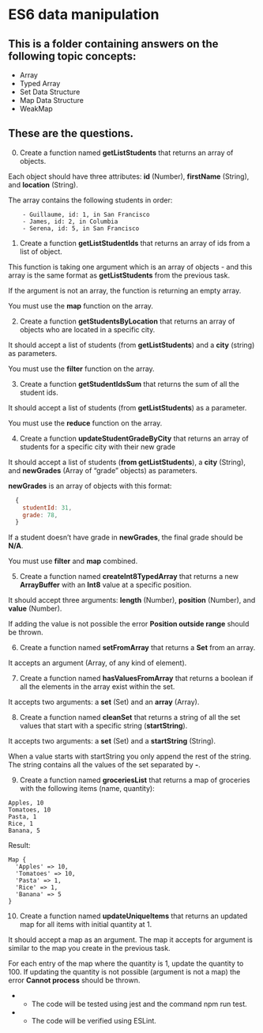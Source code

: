 # ES6 data manipulation

## This is a folder containing answers on the following topic concepts:
- Array
- Typed Array
- Set Data Structure
- Map Data Structure
- WeakMap

## These are the questions.

0. Create a function named __getListStudents__ that returns an array of objects.

Each object should have three attributes: __id__ (Number), __firstName__ (String), and __location__ (String).

The array contains the following students in order:
``` plaintext
	- Guillaume, id: 1, in San Francisco
	- James, id: 2, in Columbia
	- Serena, id: 5, in San Francisco
```
1. Create a function __getListStudentIds__ that returns an array of ids from a list of object.

This function is taking one argument which is an array of objects - and this array is the same format as __getListStudents__ from the previous task.

If the argument is not an array, the function is returning an empty array.

You must use the __map__ function on the array.

2. Create a function __getStudentsByLocation__ that returns an array of objects who are located in a specific city.

It should accept a list of students (from __getListStudents__) and a __city__ (string) as parameters.

You must use the __filter__ function on the array.

3. Create a function __getStudentIdsSum__ that returns the sum of all the student ids.

It should accept a list of students (from __getListStudents__) as a parameter.

You must use the __reduce__ function on the array.

4. Create a function __updateStudentGradeByCity__ that returns an array of students for a specific city with their new grade

It should accept a list of students (__from getListStudents__), a __city__ (String), and __newGrades__ (Array of “grade” objects) as parameters.

__newGrades__ is an array of objects with this format:
``` javascript
  {
    studentId: 31,
    grade: 78,
  }
```
If a student doesn’t have grade in __newGrades__, the final grade should be __N/A__.

You must use __filter__ and __map__ combined.

5. Create a function named __createInt8TypedArray__ that returns a new __ArrayBuffer__ with an __Int8__ value at a specific position.

It should accept three arguments: __length__ (Number), __position__ (Number), and __value__ (Number).

If adding the value is not possible the error __Position outside range__ should be thrown.

6. Create a function named __setFromArray__ that returns a __Set__ from an array.

It accepts an argument (Array, of any kind of element).

7. Create a function named __hasValuesFromArray__ that returns a boolean if all the elements in the array exist within the set.

It accepts two arguments: a __set__ (Set) and an __array__ (Array).

8. Create a function named __cleanSet__ that returns a string of all the set values that start with a specific string (__startString__).

It accepts two arguments: a __set__ (Set) and a __startString__ (String).

When a value starts with startString you only append the rest of the string. The string contains all the values of the set separated by __-__.

9. Create a function named __groceriesList__ that returns a map of groceries with the following items (name, quantity):

``` plaintext
Apples, 10
Tomatoes, 10
Pasta, 1
Rice, 1
Banana, 5
```

Result:

``` plaintext
Map {
  'Apples' => 10,
  'Tomatoes' => 10,
  'Pasta' => 1,
  'Rice' => 1,
  'Banana' => 5
}
```

10. Create a function named __updateUniqueItems__ that returns an updated map for all items with initial quantity at 1.

It should accept a map as an argument. The map it accepts for argument is similar to the map you create in the previous task.

For each entry of the map where the quantity is 1, update the quantity to 100. If updating the quantity is not possible (argument is not a map) the error __Cannot process__ should be thrown.

- * The  code will be tested using jest and the command npm run test.
- * The code will be verified using ESLint.
